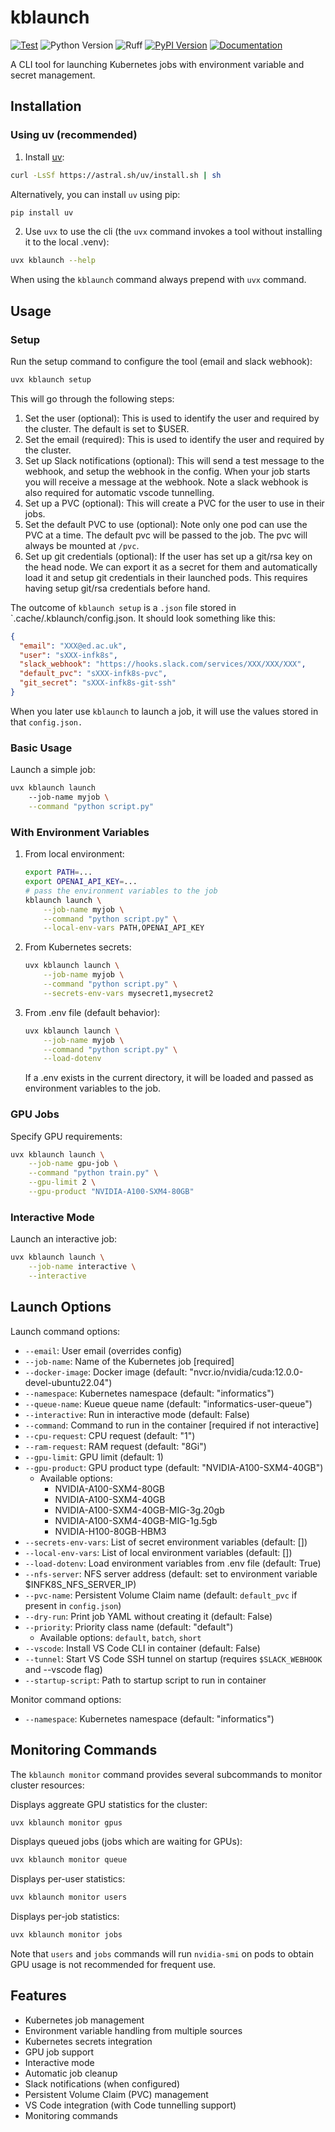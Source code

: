 # kblaunch

[![Test](https://github.com/gautierdag/kblaunch/actions/workflows/test.yaml/badge.svg)](https://github.com/gautierdag/kblaunch/actions/workflows/test.yaml)
![Python Version](https://img.shields.io/badge/python-3.9+-blue)
![Ruff](https://img.shields.io/badge/linter-ruff-blue)
[![PyPI Version](https://img.shields.io/pypi/v/kblaunch)](https://pypi.org/project/kblaunch/)
[![Documentation](https://img.shields.io/badge/docs-pdoc-blue)](https://gautierdag.github.io/kblaunch/)

A CLI tool for launching Kubernetes jobs with environment variable and secret management.

## Installation

### Using uv (recommended)

1. Install [uv](https://docs.astral.sh/uv/getting-started/installation/):

```bash
curl -LsSf https://astral.sh/uv/install.sh | sh
```

Alternatively, you can install `uv` using pip:

```bash
pip install uv
```

2. Use `uvx` to use the cli (the `uvx` command invokes a tool without installing it to the local .venv):

```bash
uvx kblaunch --help
```

When using the `kblaunch` command always prepend with `uvx` command.

## Usage

### Setup

Run the setup command to configure the tool (email and slack webhook):

```bash
uvx kblaunch setup
```

This will go through the following steps:

1. Set the user (optional): This is used to identify the user and required by the cluster. The default is set to $USER.
2. Set the email (required): This is used to identify the user and required by the cluster.
3. Set up Slack notifications (optional): This will send a test message to the webhook, and setup the webhook in the config. When your job starts you will receive a message at the webhook. Note a slack webhook is also required for automatic vscode tunnelling. 
4. Set up a PVC (optional): This will create a PVC for the user to use in their jobs.
5. Set the default PVC to use (optional): Note only one pod can use the PVC at a time. The default pvc will be passed to the job. The pvc will always be mounted at `/pvc`.
6. Set up git credentials (optional): If the user has set up a git/rsa key on the head node. We can export it as a secret for them and automatically load it and setup git credentials in their launched pods. This requires having setup git/rsa credentials before hand.

The outcome of `kblaunch setup` is a `.json` file stored in `.cache/.kblaunch/config.json. It should look something like this:

```json
{
  "email": "XXX@ed.ac.uk",
  "user": "sXXX-infk8s",
  "slack_webhook": "https://hooks.slack.com/services/XXX/XXX/XXX",
  "default_pvc": "sXXX-infk8s-pvc",
  "git_secret": "sXXX-infk8s-git-ssh"
}
```

When you later use `kblaunch` to launch a job, it will use the values stored in that `config.json.`

### Basic Usage

Launch a simple job:

```bash
uvx kblaunch launch
    --job-name myjob \
    --command "python script.py"
```

### With Environment Variables

1. From local environment:

    ```bash
    export PATH=...
    export OPENAI_API_KEY=...
    # pass the environment variables to the job
    kblaunch launch \
        --job-name myjob \
        --command "python script.py" \
        --local-env-vars PATH,OPENAI_API_KEY
    ```

2. From Kubernetes secrets:

    ```bash
    uvx kblaunch launch \
        --job-name myjob \
        --command "python script.py" \
        --secrets-env-vars mysecret1,mysecret2
    ```

3. From .env file (default behavior):

    ```bash
    uvx kblaunch launch \
        --job-name myjob \
        --command "python script.py" \
        --load-dotenv
    ```

    If a .env exists in the current directory, it will be loaded and passed as environment variables to the job.

### GPU Jobs

Specify GPU requirements:

```bash
uvx kblaunch launch \
    --job-name gpu-job \
    --command "python train.py" \
    --gpu-limit 2 \
    --gpu-product "NVIDIA-A100-SXM4-80GB"
```

### Interactive Mode

Launch an interactive job:

```bash
uvx kblaunch launch \
    --job-name interactive \
    --interactive
```

## Launch Options

Launch command options:

- `--email`: User email (overrides config)
- `--job-name`: Name of the Kubernetes job [required]
- `--docker-image`: Docker image (default: "nvcr.io/nvidia/cuda:12.0.0-devel-ubuntu22.04")
- `--namespace`: Kubernetes namespace (default: "informatics")
- `--queue-name`: Kueue queue name (default: "informatics-user-queue")
- `--interactive`: Run in interactive mode (default: False)
- `--command`: Command to run in the container [required if not interactive]
- `--cpu-request`: CPU request (default: "1")
- `--ram-request`: RAM request (default: "8Gi")
- `--gpu-limit`: GPU limit (default: 1)
- `--gpu-product`: GPU product type (default: "NVIDIA-A100-SXM4-40GB")
  - Available options:
    - NVIDIA-A100-SXM4-80GB
    - NVIDIA-A100-SXM4-40GB
    - NVIDIA-A100-SXM4-40GB-MIG-3g.20gb
    - NVIDIA-A100-SXM4-40GB-MIG-1g.5gb
    - NVIDIA-H100-80GB-HBM3
- `--secrets-env-vars`: List of secret environment variables (default: [])
- `--local-env-vars`: List of local environment variables (default: [])
- `--load-dotenv`: Load environment variables from .env file (default: True)
- `--nfs-server`: NFS server address (default: set to environment variable $INFK8S_NFS_SERVER_IP)
- `--pvc-name`: Persistent Volume Claim name (default: `default_pvc` if present in `config.json`)
- `--dry-run`: Print job YAML without creating it (default: False)
- `--priority`: Priority class name (default: "default")
  - Available options: `default`, `batch`, `short`
- `--vscode`: Install VS Code CLI in container (default: False)
- `--tunnel`: Start VS Code SSH tunnel on startup (requires `$SLACK_WEBHOOK` and --vscode flag)
- `--startup-script`: Path to startup script to run in container

Monitor command options:

- `--namespace`: Kubernetes namespace (default: "informatics")

## Monitoring Commands

The `kblaunch monitor` command provides several subcommands to monitor cluster resources:

Displays aggreate GPU statistics for the cluster:

```bash
uvx kblaunch monitor gpus
```

Displays queued jobs (jobs which are waiting for GPUs):

```bash
uvx kblaunch monitor queue
```

Displays per-user statistics:

```bash
uvx kblaunch monitor users
```

Displays per-job statistics:

```bash
uvx kblaunch monitor jobs
```

Note that `users` and `jobs` commands will run `nvidia-smi` on pods to obtain GPU usage is not recommended for frequent use.

## Features

- Kubernetes job management
- Environment variable handling from multiple sources
- Kubernetes secrets integration
- GPU job support
- Interactive mode
- Automatic job cleanup
- Slack notifications (when configured)
- Persistent Volume Claim (PVC) management
- VS Code integration (with Code tunnelling support)
- Monitoring commands
